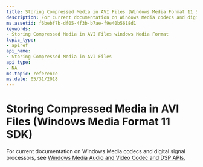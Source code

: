 ```yaml
---
title: Storing Compressed Media in AVI Files (Windows Media Format 11 SDK)
description: For current documentation on Windows Media codecs and digital signal processors, see Windows Media Audio and Video Codec and DSP APIs.
ms.assetid: f6bebf7b-df05-4f3b-b7ae-f9e40b5618d1
keywords:
- Storing Compressed Media in AVI Files windows Media Format
topic_type:
- apiref
api_name:
- Storing Compressed Media in AVI Files
api_type:
- NA
ms.topic: reference
ms.date: 05/31/2018
---
```


# Storing Compressed Media in AVI Files (Windows Media Format 11 SDK)

For current documentation on Windows Media codecs and digital signal processors, see [Windows Media Audio and Video Codec and DSP APIs.](/previous-versions//dd464626(v=vs.85))

 

 
